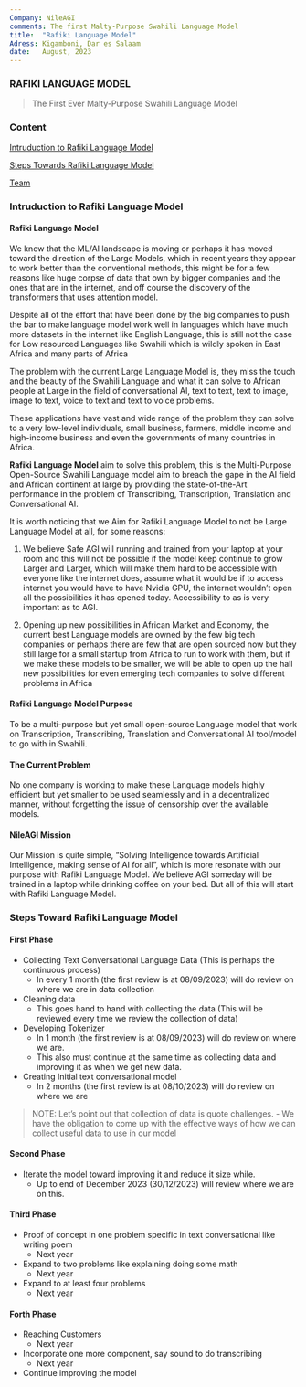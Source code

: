 ```yaml
---
Company: NileAGI
comments: The first Malty-Purpose Swahili Language Model
title:  "Rafiki Language Model"
Adress: Kigamboni, Dar es Salaam
date:   August, 2023
---
```


### RAFIKI LANGUAGE MODEL

> The First Ever Malty-Purpose Swahili Language Model


### Content
[Intruduction to Rafiki Language Model](#Intruduction-to-Rafiki-Language-Model)

[Steps Towards Rafiki Language Model](###Steps-Towards-Rafiki-Language-Model)

[Team](###Team)


### Intruduction to Rafiki Language Model

#### Rafiki Language Model
We know that the ML/AI landscape is moving or perhaps it has moved toward the direction of the Large Models, which in recent years they appear to work better than the conventional methods, this might be for a few reasons like huge corpse of data that own by bigger companies and the ones that are in the internet, and off course the discovery of the transformers that uses attention model.

Despite all of the effort that have been done by the big companies to push the bar to make language model work well in languages which have much more datasets in the internet like English Language, this is still not the case for Low resourced Languages like Swahili which is wildly spoken in East Africa and many parts of Africa

The problem with the current Large Language Model is, they miss the touch and the beauty of the Swahili Language and what it can solve to African people at Large in the field of conversational AI, text to text, text to image, image to text, voice to text and text to voice problems.

These applications have vast and wide range of the problem they can solve to a very low-level individuals, small business, farmers, middle income and high-income business and even the governments of many countries in Africa.

**Rafiki Language Model** aim to solve this problem, this is the Multi-Purpose Open-Source Swahili Language model aim to breach the gape in the AI field and African continent at large by providing the state-of-the-Art performance in the problem of Transcribing, Transcription, Translation and Conversational AI. 

It is worth noticing that we Aim for Rafiki Language Model to not be Large Language Model at all, for some reasons:

  1. We believe Safe AGI will running and trained from your laptop at your room and this will not be possible if the model keep continue to grow Larger and Larger, which will make them hard to be accessible with everyone like the internet does, assume what it would be if to access internet you would have to have Nvidia GPU, the internet wouldn’t open all the possibilities it has opened today. Accessibility to as is very important as to AGI.

  2. Opening up new possibilities in African Market and Economy, the current best Language models are owned by the few big tech companies or perhaps there are few that are open sourced now but they still large for a small startup from Africa to run to work with them, but if we make these models to be smaller, we will be able to open up the hall new possibilities for even emerging tech companies to solve different problems in Africa

#### Rafiki Language Model Purpose

To be a multi-purpose but yet small open-source Language model that work on Transcription, Transcribing, Translation and Conversational AI tool/model to go with in Swahili.

#### The Current Problem

No one company is working to make these Language models highly efficient but yet smaller to be used seamlessly and in a decentralized manner, without forgetting the issue of censorship over the available models. 

#### NileAGI Mission

Our Mission is quite simple, “Solving Intelligence towards Artificial Intelligence, making sense of AI for all”, which is more resonate with our purpose with Rafiki Language Model.
We believe AGI someday will be trained in a laptop while drinking coffee on your bed.
But all of this will start with Rafiki Language Model.

### Steps Toward Rafiki Language Model

#### First Phase

  - Collecting Text Conversational Language Data (This is perhaps the continuous process)
    - In every 1 month (the first review is at 08/09/2023) will do review on where we are in data collection
  - Cleaning data
    - This goes hand to hand with collecting the data (This will be reviewed every time we review the collection of data)
  - Developing Tokenizer
    - In 1 month (the first review is at 08/09/2023) will do review on where we are.
    - This also must continue at the same time as collecting data and improving it as when we get new data.
  - Creating Initial text conversational model
    - In 2 months (the first review is at 08/10/2023) will do review on where we are
> NOTE: Let’s point out that collection of data is quote challenges.
        - We have the obligation to come up with the effective ways of how we can collect useful data to use in our model

#### Second Phase
  - Iterate the model toward improving it and reduce it size while.
    - Up to end of December 2023 (30/12/2023) will review where we are on this.
#### Third Phase
  - Proof of concept in one problem specific in text conversational like writing poem
    - Next year
  - Expand to two problems like explaining doing some math
    - Next year 
  - Expand to at least four problems 
    - Next year

#### Forth Phase
  - Reaching Customers
    - Next year
  - Incorporate one more component, say sound to do transcribing
    - Next year
  - Continue improving the model
